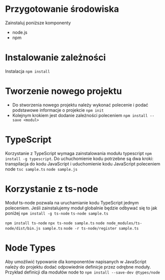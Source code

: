 # Przygotowanie środowiska
Zainstaluj poniższe komponenty
* node.js
* npm 
# Instalowanie zależności
Instalacja
`npm install`

# Tworzenie nowego projektu
* Do stworzenia nowego projektu należy wykonać polecenie i podać podstawowe informacje o projekcie
`npm init`
* Kolejnym krokiem jest dodanie zależności poleceniem
`npm install --save <modul>`

# TypeScript
Korzystanie z TypeScript wymaga zainstalowania modułu typescript `npm install -g typescript`. Do uchuchomienie kodu potrzebne są dwa kroki: transpilacja do kodu JavaScript i uduchomienie kodu JavaScript poleceniem node
`tsc sample.ts`
`node sample.js`

# Korzystanie z ts-node
Moduł ts-node pozwala na uruchamianie kodu TypeScript jednym poleceniem. Jeśli zainstalujemy moduł globalnie będzie odbywać się to jak poniżej
`npm install -g ts-node`
`ts-node sample.ts`


`npm install ts-node`
`npx ts-node sample.ts`
`node node_modules/ts-node/dist/bin.js sample.ts`
`node -r ts-node/register sample.ts`

# Node Types
Aby umożliwić typowanie dla komponentów napisanych w JavaScript należy do projektu dodać odpowiednie definicje przez odrębne moduły. Przykład definicji dla modułów node to 
`npm install --save-dev @types/node`
